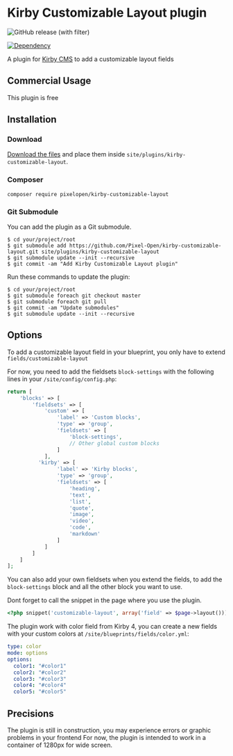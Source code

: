 # Kirby Customizable Layout plugin

![GitHub release (with filter)](https://img.shields.io/github/v/release/Pixel-Open/kirby-customizable-layout?style=for-the-badge)

[![Dependency](https://img.shields.io/badge/kirby-4.x-cca000.svg?style=for-the-badge)](https://getkirby.com/)

A plugin for [Kirby CMS](http://getkirby.com) to add a customizable layout fields

## Commercial Usage

This plugin is free

## Installation

### Download

[Download the files](https://github.com/Pixel-Open/kirby-customizable-layout/releases) and place them inside `site/plugins/kirby-customizable-layout`.

### Composer

```
composer require pixelopen/kirby-customizable-layout
```

### Git Submodule

You can add the plugin as a Git submodule.

    $ cd your/project/root
    $ git submodule add https://github.com/Pixel-Open/kirby-customizable-layout.git site/plugins/kirby-customizable-layout
    $ git submodule update --init --recursive
    $ git commit -am "Add Kirby Customizable Layout plugin"

Run these commands to update the plugin:

    $ cd your/project/root
    $ git submodule foreach git checkout master
    $ git submodule foreach git pull
    $ git commit -am "Update submodules"
    $ git submodule update --init --recursive

## Options

To add a customizable layout field in your blueprint, you only have to extend `fields/customizable-layout`

For now, you need to add the fieldsets `block-settings` with the following lines in your `/site/config/config.php`:

```php
return [
    'blocks' => [
        'fieldsets' => [
            'custom' => [
                'label' => 'Custom blocks',
                'type' => 'group',
                'fieldsets' => [
                    'block-settings',
                    // Other global custom blocks
                ]
            ],
          'kirby' => [
                'label' => 'Kirby blocks',
                'type' => 'group',
                'fieldsets' => [
                    'heading',
                    'text',
                    'list',
                    'quote',
                    'image',
                    'video',
                    'code',
                    'markdown'
                ]
            ]
        ]
    ]
];
```
You can also add your own fieldsets when you extend the fields, to add the `block-settings` block and all the other block you want to use.


Dont forget to call the snippet in the page where you use the plugin.

```php
<?php snippet('customizable-layout', array('field' => $page->layout()))?>
```


The plugin work with color field from Kirby 4, you can create a new fields with your custom colors at `/site/blueprints/fields/color.yml`:

```yml
type: color
mode: options
options:
  color1: "#color1"
  color2: "#color2"
  color3: "#color3"
  color4: "#color4"
  color5: "#color5"
```

## Precisions

The plugin is still in construction, you may experience errors or graphic problems in your frontend
For now, the plugin is intended to work in a container of 1280px for wide screen.
